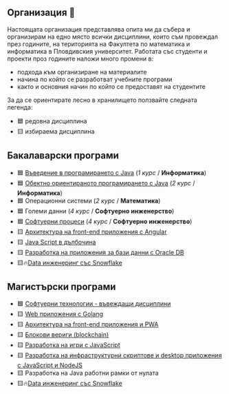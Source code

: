 ## Организация 👋

Настоящата организация представлява опита ми да събера и организирам на едно място всички дисциплини, които съм провеждал през годините, на територията на Факултета по математика и информатика в Пловдивския университет.
Работата със студенти и проекти проз годините наложи много промени в:
- подхода към организиране на материалите
- начина по който се разработват учебните програми
- както и основния начин по който се предоставят на студентите

За да се ориентирате лесно в хранилището ползвайте следната легенда:
- 🟦 редовна дисциплина
- 🟨 избираема дисциплина

## Бакалаварски програми

- 🟦 [Въведение в програмирането с Java](https://github.com/mihail-petrov-courses-pu-fmi//java-intro) (_1 курс_ / **Информатика**)
- 🟦 [Обектно ориентираното програмирането с Java](https://github.com/mihail-petrov-courses-pu-fmi/java-oop)  (_2 курс_ / **Информатика**)
- 🟦 Операционни системи (_2 курс_ / **Математика**)
- 🟦 Големи данни (_4 курс_ / **Софтуерно инженерство**)
- 🟦 [Софтуерни процеси](https://github.com/mihail-petrov-courses-pu-fmi/software-processes) (_4 курс_ / **Софтуерно инженерство**)
- 🟨 [Архитектура на front-end приложения с Angular](https://github.com/mihail-petrov-courses-pu-fmi/js-front-end-architecture-bachelor)
- 🟨 [Java Script в дълбочина](https://github.com/mihail-petrov-courses-pu-fmi/js-in-dept)
- 🟨 [Разработка на приложения за бази данни с Oracle DB](https://github.com/mihail-petrov-courses-pu-fmi/plsql)
- 🟨🔥[Data инженеринг със Snowflake](https://github.com/mihail-petrov-courses-pu-fmi/snowflake-bachelor) 


## Магистърски програми

- 🟦 [Софтуерни технологии - въвеждащи дисциплини](https://github.com/mihail-petrov-courses-pu-fmi/pu-fmi-master)
- 🟨 [Web приложения с Golang](https://github.com/mihail-petrov-courses-pu-fmi/golang-web-development-master)
- 🟨 [Архитектура на front-end приложения и PWA](https://github.com/mihail-petrov-courses-pu-fmi/js-front-end-arcitecture-master)
- 🟨 [Блокови вериги (blockchain)](https://github.com/mihail-petrov-courses-pu-fmi/blockchain) 
- 🟨 [Разработка на игри с JavaScript](https://github.com/mihail-petrov-courses-pu-fmi/js-game)
- 🟨 [Разработка на инфраструктурни скриптове и desktop приложения с JavaScript и NodeJS](https://github.com/mihail-petrov-courses-pu-fmi/js-infrastructure-scripts)
- 🟨 Разработка на Java работни рамки от нулата
- 🟨🔥[Data инженеринг със Snowflake](https://github.com/mihail-petrov-courses-pu-fmi/snowflake-master) 
